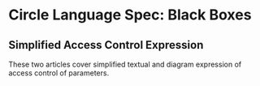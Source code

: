 ﻿Circle Language Spec: Black Boxes
=================================

## **Simplified Access Control Expression**
These two articles cover simplified textual and diagram expression of access control of parameters.

